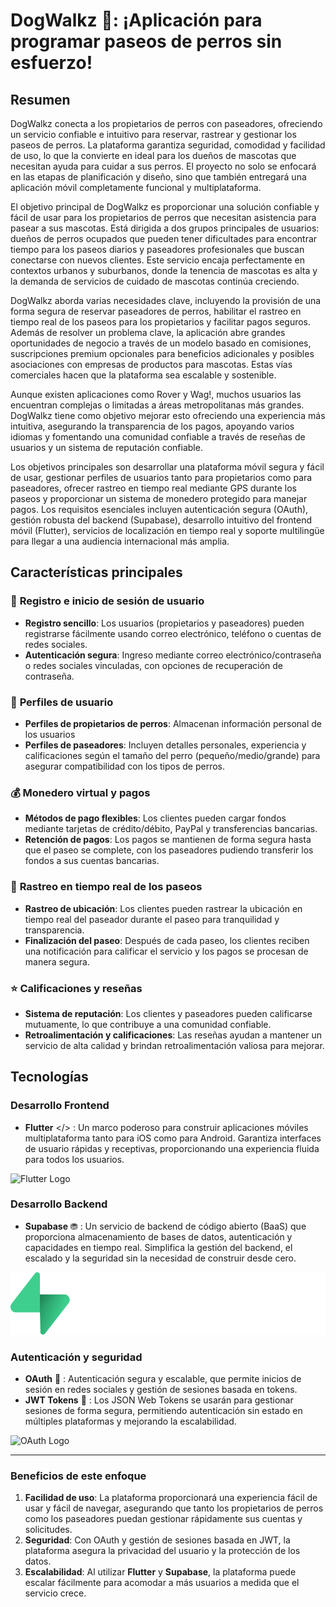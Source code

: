 # DogWalkz 🐾: ¡Aplicación para programar paseos de perros sin esfuerzo!

## Resumen

DogWalkz conecta a los propietarios de perros con paseadores, ofreciendo un servicio confiable e intuitivo para reservar, rastrear y gestionar los paseos de perros. La plataforma garantiza seguridad, comodidad y facilidad de uso, lo que la convierte en ideal para los dueños de mascotas que necesitan ayuda para cuidar a sus perros. El proyecto no solo se enfocará en las etapas de planificación y diseño, sino que también entregará una aplicación móvil completamente funcional y multiplataforma.

El objetivo principal de DogWalkz es proporcionar una solución confiable y fácil de usar para los propietarios de perros que necesitan asistencia para pasear a sus mascotas. Está dirigida a dos grupos principales de usuarios: dueños de perros ocupados que pueden tener dificultades para encontrar tiempo para los paseos diarios y paseadores profesionales que buscan conectarse con nuevos clientes. Este servicio encaja perfectamente en contextos urbanos y suburbanos, donde la tenencia de mascotas es alta y la demanda de servicios de cuidado de mascotas continúa creciendo.

DogWalkz aborda varias necesidades clave, incluyendo la provisión de una forma segura de reservar paseadores de perros, habilitar el rastreo en tiempo real de los paseos para los propietarios y facilitar pagos seguros. Además de resolver un problema clave, la aplicación abre grandes oportunidades de negocio a través de un modelo basado en comisiones, suscripciones premium opcionales para beneficios adicionales y posibles asociaciones con empresas de productos para mascotas. Estas vías comerciales hacen que la plataforma sea escalable y sostenible.

Aunque existen aplicaciones como Rover y Wag!, muchos usuarios las encuentran complejas o limitadas a áreas metropolitanas más grandes. DogWalkz tiene como objetivo mejorar esto ofreciendo una experiencia más intuitiva, asegurando la transparencia de los pagos, apoyando varios idiomas y fomentando una comunidad confiable a través de reseñas de usuarios y un sistema de reputación confiable.

Los objetivos principales son desarrollar una plataforma móvil segura y fácil de usar, gestionar perfiles de usuarios tanto para propietarios como para paseadores, ofrecer rastreo en tiempo real mediante GPS durante los paseos y proporcionar un sistema de monedero protegido para manejar pagos. Los requisitos esenciales incluyen autenticación segura (OAuth), gestión robusta del backend (Supabase), desarrollo intuitivo del frontend móvil (Flutter), servicios de localización en tiempo real y soporte multilingüe para llegar a una audiencia internacional más amplia.

## Características principales

### 📝 **Registro e inicio de sesión de usuario**
- **Registro sencillo**: Los usuarios (propietarios y paseadores) pueden registrarse fácilmente usando correo electrónico, teléfono o cuentas de redes sociales.
- **Autenticación segura**: Ingreso mediante correo electrónico/contraseña o redes sociales vinculadas, con opciones de recuperación de contraseña.

### 👤 **Perfiles de usuario**
- **Perfiles de propietarios de perros**: Almacenan información personal de los usuarios
- **Perfiles de paseadores**: Incluyen detalles personales, experiencia y calificaciones según el tamaño del perro (pequeño/medio/grande) para asegurar compatibilidad con los tipos de perros.

### 💰 **Monedero virtual y pagos**
- **Métodos de pago flexibles**: Los clientes pueden cargar fondos mediante tarjetas de crédito/débito, PayPal y transferencias bancarias.
- **Retención de pagos**: Los pagos se mantienen de forma segura hasta que el paseo se complete, con los paseadores pudiendo transferir los fondos a sus cuentas bancarias.

### 📍 **Rastreo en tiempo real de los paseos**
- **Rastreo de ubicación**: Los clientes pueden rastrear la ubicación en tiempo real del paseador durante el paseo para tranquilidad y transparencia.
- **Finalización del paseo**: Después de cada paseo, los clientes reciben una notificación para calificar el servicio y los pagos se procesan de manera segura.

### ⭐ **Calificaciones y reseñas**
- **Sistema de reputación**: Los clientes y paseadores pueden calificarse mutuamente, lo que contribuye a una comunidad confiable.
- **Retroalimentación y calificaciones**: Las reseñas ayudan a mantener un servicio de alta calidad y brindan retroalimentación valiosa para mejorar.

## Tecnologías

### **Desarrollo Frontend**
- **Flutter** </> : Un marco poderoso para construir aplicaciones móviles multiplataforma tanto para iOS como para Android. Garantiza interfaces de usuario rápidas y receptivas, proporcionando una experiencia fluida para todos los usuarios.

<img src="https://storage.googleapis.com/cms-storage-bucket/4fd0db61df0567c0f352.png" alt="Flutter Logo" height="100"/>

### **Desarrollo Backend**
- **Supabase** ⛃ : Un servicio de backend de código abierto (BaaS) que proporciona almacenamiento de bases de datos, autenticación y capacidades en tiempo real. Simplifica la gestión del backend, el escalado y la seguridad sin la necesidad de construir desde cero.

<img src="https://raw.githubusercontent.com/supabase/supabase/master/packages/common/assets/images/supabase-logo-wordmark--dark.png" alt="Supabase Logo" height="100"/>

### **Autenticación y seguridad**
- **OAuth** 🔐 : Autenticación segura y escalable, que permite inicios de sesión en redes sociales y gestión de sesiones basada en tokens.
- **JWT Tokens** 🔑 : Los JSON Web Tokens se usarán para gestionar sesiones de forma segura, permitiendo autenticación sin estado en múltiples plataformas y mejorando la escalabilidad.

<img src="https://oauth.net/images/oauth-logo-square.png" alt="OAuth Logo" height="100"/>

---

### Beneficios de este enfoque

1. **Facilidad de uso**: La plataforma proporcionará una experiencia fácil de usar y fácil de navegar, asegurando que tanto los propietarios de perros como los paseadores puedan gestionar rápidamente sus cuentas y solicitudes.
2. **Seguridad**: Con OAuth y gestión de sesiones basada en JWT, la plataforma asegura la privacidad del usuario y la protección de los datos.
3. **Escalabilidad**: Al utilizar **Flutter** y **Supabase**, la plataforma puede escalar fácilmente para acomodar a más usuarios a medida que el servicio crece.
